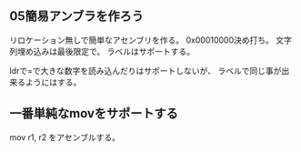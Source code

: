 ## 05簡易アンブラを作ろう

リロケーション無しで簡単なアセンブリを作る。
0x00010000決め打ち。
文字列埋め込みは最後限定で。 ラベルはサポートする。

ldrで=で大きな数字を読み込んだりはサポートしないが、
ラベルで同じ事が出来るようにはする。

## 一番単純なmovをサポートする

mov r1, r2
をアセンブルする。

